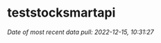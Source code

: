 
<!-- README.md is generated from README.Rmd. Please edit that file -->

# teststocksmartapi

*Date of most recent data pull: 2022-12-15, 10:31:27*

